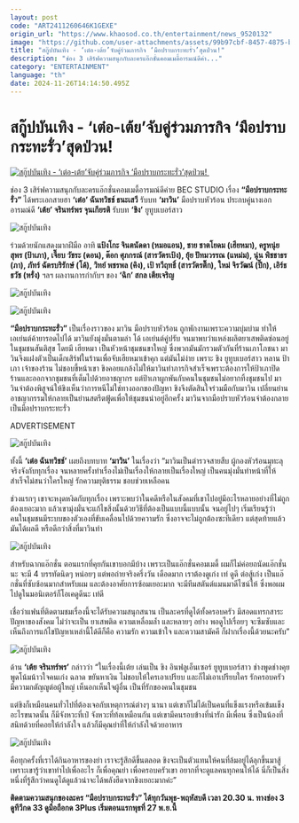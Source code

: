 ```yaml
---
layout: post
code: "ART2411260646K1GEXE"
origin_url: "https://www.khaosod.co.th/entertainment/news_9520132"
image: "https://github.com/user-attachments/assets/99b97cbf-8457-4875-b9a1-a613028b0815"
title: "สกู๊ปบันเทิง - ‘เต๋อ-เต้ย’จับคู่ร่วมภารกิจ ‘มือปราบกระทะรั่ว’สุดป่วน!"
description: "ช่อง 3 เสิร์ฟความสนุกกับละครแอ๊กชั่นคอมเมดี้อารมณ์ดีค่า..."
category: "ENTERTAINMENT"
language: "th"
date: 2024-11-26T14:14:50.495Z
---
```


# สกู๊ปบันเทิง - ‘เต๋อ-เต้ย’จับคู่ร่วมภารกิจ ‘มือปราบกระทะรั่ว’สุดป่วน!

[![สกู๊ปบันเทิง - ‘เต๋อ-เต้ย’จับคู่ร่วมภารกิจ ‘มือปราบกระทะรั่ว’สุดป่วน! ](https://www.khaosod.co.th/wpapp/uploads/2024/11/hhh-4.jpg "สกู๊ปบันเทิง - ‘เต๋อ-เต้ย’จับคู่ร่วมภารกิจ ‘มือปราบกระทะรั่ว’สุดป่วน! ")](https://www.khaosod.co.th/wpapp/uploads/2024/11/hhh-4.jpg)

ช่อง 3 เสิร์ฟความสนุกกับละครแอ๊กชั่นคอมเมดี้อารมณ์ดีค่าย BEC STUDIO เรื่อง **“มือปราบกระทะรั่ว”** ได้พระเอกสายฮา **‘เต๋อ’ ฉันทวิชช์ ธนะเสวี** รับบท **‘มาวิน’** มือปราบหัวร้อน ประกบคู่นางเอกอารมณ์ดี **‘เต้ย’ จรินทร์พร จุนเกียรติ** รับบท **‘ขิง’** ยูทูบเบอร์สาว

![สกู๊ปบันเทิง](https://www.khaosod.co.th/wpapp/uploads/2024/11/r05-1-696x464.jpg)

ร่วมด้วยนักแสดงมากฝีมือ อาทิ **แป้งโกะ จินตนัดดา (หมอแอน), ชาย ชาตโยดม (เฮียหมา), ครูหนุ่ย สุพร (ป้าเภา), เจี๊ยบ วัชระ (ดอน), ต๊อก ศุภกรณ์ (สารวัตรเป้ง), ยุ้ย ปัทมวรรณ (แหม่ม), นุ่น พิชชาธร (ภา), ภัทร์ ฉัตรบริรักษ์ (โด้), วิทย์ พชรพล (คิง), เป้ ทวีฤทธิ์ (สารวัตรติ๊ก), ใหม่ จิรวัฒน์ (ปึ๊ก), เอิร์ธ ธวัช (หรั่ง)** ฯลฯ ผลงานการกำกับฯ ของ **‘ฉิก’ สกล เตียเจริญ**

![สกู๊ปบันเทิง](https://www.khaosod.co.th/wpapp/uploads/2024/11/r07-2-696x464.jpg)

![สกู๊ปบันเทิง](https://www.khaosod.co.th/wpapp/uploads/2024/11/r04-1-696x392.jpg)

**“มือปราบกระทะรั่ว”** เป็นเรื่องราวของ มาวิน มือปราบหัวร้อน ถูกพักงานเพราะความบุ่มบ่าม ทำให้เอเย่นต์ค้ายารอดไปได้ มาวินยังมุ่งมั่นตามล่า โด้ เอเย่นต์คู่ปรับ จนมาพบว่าแหล่งผลิตยาเสพติดซ่อนอยู่ในชุมชนสันติสุข โดยมี เฮียหมา เป็นหัวหน้าชุมชนขาใหญ่ ซึ่งพวกมันมักรวมตัวกันที่ร้านเภาโภชนา มาวินจึงแฝงตัวเป็นเด็กเสิร์ฟในร้านเพื่อจับเฮียหมาเข้าคุก แต่มันไม่ง่าย เพราะ ขิง ยูทูบเบอร์สาว หลาน ป้าเภา เจ้าของร้าน ไม่ชอบขี้หน้าเขา ขิงคอยแกล้งไม่ให้มาวินทำภารกิจสำเร็จเพราะต้องการให้ป้าเภาปิดร้านและออกจากชุมชนที่เต็มไปด้วยอาชญากร แต่ป้าเภาผูกพันกับคนในชุมชนไม่อยากทิ้งชุมชนไป มาวินจำต้องพิสูจน์ให้ขิงเห็นว่าการหนีไม่ใช่ทางออกของปัญหา ขิงจึงตัดสินใจร่วมมือกับมาวิน เปลี่ยนย่านอาชญากรรมให้กลายเป็นย่านสตรีตฟู้ดเพื่อให้ชุมชนน่าอยู่อีกครั้ง มาวินจากมือปราบหัวร้อนจำต้องกลายเป็นมือปราบกระทะรั่ว

ADVERTISEMENT

![สกู๊ปบันเทิง](https://www.khaosod.co.th/wpapp/uploads/2024/11/r03-1-696x464.jpg)

ทั้งนี้ **‘เต๋อ ฉันทวิชช์’** เผยถึงบทบาท **‘มาวิน’** ในเรื่องว่า “มาวินเป็นตำรวจสายสืบ ผู้กองหัวร้อนมุทะลุ จริงจังกับทุกเรื่อง จนหลายครั้งทำเรื่องไม่เป็นเรื่องให้กลายเป็นเรื่องใหญ่ เป็นคนมุ่งมั่นทำหน้าที่ให้สำเร็จไม่สนว่าใครใหญ่ รักความยุติธรรม ชอบช่วยเหลือคน

ช่วงแรกๆ เขาจะหงุดหงิดกับทุกเรื่อง เพราะพบว่าในคดีหรือในสังคมที่เขาไปอยู่มีอะไรหลายอย่างที่ไม่ถูกต้องเยอะมาก แล้วเขามุ่งมั่นจะแก้ไขสิ่งนั้นด้วยวิธีที่ต้องเป็นแบบนี้แบบนั้น จนอยู่ไปๆ เริ่มเรียนรู้ว่าคนในชุมชนมีระบบของตัวเองที่ขับเคลื่อนไปด้วยความรัก ซึ่งอาจจะไม่ถูกต้องซะทีเดียว แต่สุดท้ายแล้วมันได้ผลดี หรือดีกว่าสิ่งที่มาวินทำ

![สกู๊ปบันเทิง](https://www.khaosod.co.th/wpapp/uploads/2024/11/r02-1-696x464.jpg)

สำหรับฉากแอ๊กชั่น ตอนแรกที่คุยกันเขาบอกมีบ้าง เพราะเป็นแอ๊กชั่นคอมเมดี้ ผมก็ไม่ค่อยถนัดแอ๊กชั่นนะ จะมี 4 บรรทัดนิดๆ หน่อยๆ แต่พอถ่ายจริงครึ่งวัน เดือดมาก เราต้องดูเก่ง เท่ ดูดี ต่อสู้เก่ง เป็นแอ๊กชั่นที่ซับซ้อนมากสำหรับผม และต้องอาศัยการซ้อมเยอะมาก จะมีทีมสตันต์แมนมาดีไซน์ให้ ซึ่งพอผมไปดูในมอนิเตอร์ก็โอเคดูดีนะ เท่ดี

เชื่อว่าแฟนที่ติดตามชมเรื่องนี้จะได้รับความสนุกสนาน เป็นละครที่ดูได้ทั้งครอบครัว มีสอดแทรกสาระ ปัญหาของสังคม ไม่ว่าจะเป็น ยาเสพติด ความเหลื่อมล้ำ และหลายๆ อย่าง พอดูไปเรื่อยๆ จะซึมซับและเห็นถึงการแก้ไขปัญหาเหล่านี้ได้ดีก็คือ ความรัก ความเข้าใจ และความสามัคคี ก็ฝากเรื่องนี้ด้วยนะครับ”

![สกู๊ปบันเทิง](https://www.khaosod.co.th/wpapp/uploads/2024/11/r01-1-696x464.jpg)

ด้าน **‘เต้ย จรินทร์พร’** กล่าวว่า “ในเรื่องนี้เต้ย เล่นเป็น ขิง อินฟลูเอ็นเซอร์ ยูทูบเบอร์สาว ช่างพูดช่างคุย พูดโน้มน้าวใจคนเก่ง ฉลาด ขยันหาเงิน ไม่ชอบให้ใครเอาเปรียบ และก็ไม่เอาเปรียบใคร รักครอบครัว มีความกตัญญูต่อผู้ใหญ่ เห็นอกเห็นใจผู้อื่น เป็นที่รักของคนในชุมชน

แต่ขิงก็เหมือนคนทั่วไปที่ต้องเจอกับเหตุการณ์ต่างๆ นานา แต่เขาก็ไม่ได้เป็นคนที่แข็งแรงหรือเข้มแข็งอะไรขนาดนั้น ก็มีจังหวะที่เป๋ จังหวะที่ท้อเหมือนกัน แต่เขามีคนรอบข้างที่น่ารัก มีเพื่อน ซึ่งเป็นน้องที่สนิทด้วยที่คอยให้กำลังใจ แล้วก็มีคุณย่าที่ให้กำลังใจด้วยอาหาร

![สกู๊ปบันเทิง](https://www.khaosod.co.th/wpapp/uploads/2024/11/r06-1-696x464.jpg)

คือทุกครั้งที่เราได้กินอาหารของย่า เราจะรู้สึกดีขึ้นตลอด ขิงจะเป็นตัวแทนให้คนที่ล้มอยู่ได้ลุกขึ้นมาสู้ เพราะเขารู้ว่าเขาทำไปเพื่ออะไร ก็เพื่อคุณย่า เพื่อครอบครัวเขา อยากที่จะดูแลคนทุกคนให้ได้ นี่ก็เป็นสิ่งหนึ่งที่รู้สึกว่าคนดูได้ดูแล้วน่าจะได้พลังฮึดจากขิงเยอะมากค่ะ”

**ติดตามความสนุกของละคร “มือปราบกระทะรั่ว” ได้ทุกวันพุธ-พฤหัสบดี เวลา 20.30 น. ทางช่อง 3 ดูทีวีกด 33 ดูมือถือกด 3Plus เริ่มตอนแรกพุธที่ 27 พ.ย.นี้**

